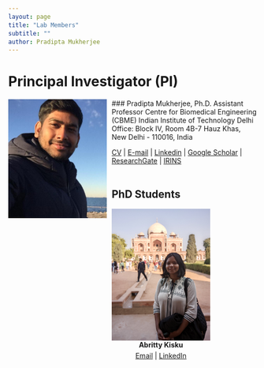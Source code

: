 ```yaml
---
layout: page
title: "Lab Members"
subtitle: ""
author: Pradipta Mukherjee
---
```

# Principal Investigator (PI)

<img style="float: left; margin:0 10px 10px 0" src="/images/Headshot_Mukherjee.jpg" width="200"/>
### Pradipta Mukherjee, Ph.D.   
Assistant Professor   
Centre for Biomedical Engineering (CBME)   
Indian Institute of Technology Delhi   
Office: Block IV, Room 4B-7   
Hauz Khas, New Delhi - 110016, India
  
[CV](/pdf/CV_PradiptaMukherjee.pdf) | [E-mail](mailto:pmukherjee@cbme.iitd.ac.in) |  [Linkedin](https://www.linkedin.com/in/pmukherjee-iitd/) | [Google Scholar](https://scholar.google.co.jp/citations?hl=en&user=MUwLzbEAAAAJ&view_op=list_works) | [ResearchGate](https://www.researchgate.net/profile/Pradipta-Mukherjee) | [IRINS](https://iitd.irins.org/profile/508557)
<br/>
<br/>

## PhD Students
<div style="display: flex; justify-content: flex-start; align-items: flex-start;">
  <!-- PhD student 1 -->
  <div style="display: flex; flex-direction: column; align-items: center; text-align: center; margin-right: 10px;">
    <img src= "/images/Headshot_Abritty.JPG" width="200" alt="PhD Student1" style="display: block;">
    <strong>Abritty Kisku</strong>
    <p style="margin-top: 5px;"><a href="mailto:abittykisku@gmail.com">Email</a> | <a href="https://www.linkedin.com/in/abritty-kisku">LinkedIn</a></p>
  </div>
</div>

<!--## Project Assistants-->
<!--<div style="display: flex; justify-content: flex-start; align-items: flex-start;">
  <!-- Project assistant 1 -->
  <!--<div style="display: flex; flex-direction: column; align-items: center; text-align: center; margin-right: 10px;">
    <img src= "https://via.placeholder.com/200" alt="Project Assistant 1" style="display: block;">
    <strong>Sufia Jilani</strong>
    <p style="margin-top: 5px;"><a href="mailto:jilanisufia99@gmail.com">Email</a> | <a href="https://www.linkedin.com/in/ProjectAssistant1">LinkedIn</a></p>
  </div>
</div>-->

<!-- ## PhD Students --> 
<!--<div style="display:flex; justify-content:left; align-items:left;">
  <!-- PhD student 1 -->
   <!-- <div style="flex:1; text-align:center; margin-right:10px;">
    <img src= "/images/Headshot_Abritty.JPG" width="200" alt="PhD Student1" style="display:block; margin:auto;">
    <strong>Abritty Kisku</strong>
    <p style="margin-top:5px;"><a href="mailto:abittykisku@gmail.com">Email</a> | <a href="https://www.linkedin.com/in/abritty-kisku">LinkedIn</a></p>
    </div>-->
  
  <!-- PhD student 2 -->
  <!-- <div style="flex:1; text-align:center; margin-right:10px;">
    <img src="https://via.placeholder.com/200" width="200" alt="PhDStudent2" style="display:block; margin:auto;">
    <strong>PhD Student 2</strong>
    <p style="margin-top:5px;"><a href="mailto:PhDStudent2@email.com">Email</a> | <a href="https://www.linkedin.com/in/PhDStudent2">LinkedIn</a></p>
  </div>-->

  <!-- PhD student 3 -->
  
  <!--<div style="flex:1; text-align:center;margin-right:10px;">
    <img src="https://via.placeholder.com/200" width="200" alt="PhDStudent3" style="display:block; margin:auto;">
    <strong>PhD Student 3</strong>
    <p style="margin-top:5px;"><a href="mailto:PhDStudent3@email.com">Email</a> | <a href="https://www.linkedin.com/in/PhDStudent3">LinkedIn</a></p>
  </div>-->
<!-- PhD student 4 -->
  <!--<div style="flex:1; text-align:center;margin-right:10px;">
    <img src="https://via.placeholder.com/200" width="200" alt="PhDStudent4" style="display:block; margin:auto;">
    <strong>PhD Student 4</strong>
    <p style="margin-top:5px;"><a href="mailto:PhDStudent4@email.com">Email</a> | <a href="https://www.linkedin.com/in/PhDStudent4">LinkedIn</a></p>
  </div>-->  
    
<!--## Graduate Students-->

<!--<div style="display:flex; justify-content:center; align-items:center;">-->
  <!-- Graduate student 1 -->
  <!-- <div style="flex:1; text-align:center; margin-right:10px;">
    <img src="https://via.placeholder.com/200" width="200" alt="M.tech Student1" style="display:block; margin:auto;">
    <strong>M.tech Student 1</strong>
    <p style="margin-top:5px;"><a href="mailto:mtechstudent1@email.com">Email</a> | <a href="https://www.linkedin.com/in/mtechstudent1">LinkedIn</a></p>
  </div>-->

  <!-- Graduate student 2 -->
  <!--<div style="flex:1; text-align:center; margin-right:10px;">
    <img src="https://via.placeholder.com/200" width="200" alt="M.tech Student2" style="display:block; margin:auto;">
    <strong>M.tech Student 2</strong>
    <p style="margin-top:5px;"><a href="mailto:mtechstudent2@email.com">Email</a> | <a href="https://www.linkedin.com/in/mtechstudent2">LinkedIn</a></p>
  </div>-->

  <!-- Graduate student 3 -->
  <!--<div style="flex:1; text-align:center;margin-right:10px;">
    <img src="https://via.placeholder.com/200" width="200" alt="M.tech Student3" style="display:block; margin:auto;">
    <strong>M.tech Student 3</strong>
    <p style="margin-top:5px;"><a href="mailto:mtechstudent3@email.com">Email</a> | <a href="https://www.linkedin.com/in/mtechstudent3">LinkedIn</a></p>
  </div>-->

  <!-- Graduate student 4 -->
  <!--<div style="flex:1; text-align:center;margin-right:10px;">
    <img src="https://via.placeholder.com/200" width="200" alt="M.tech Student4" style="display:block; margin:auto;">
    <strong>M.tech Student 4</strong>
    <p style="margin-top:5px;"><a href="mailto:mtechstudent4@email.com">Email</a> | <a href="https://www.linkedin.com/in/mtechstudent4">LinkedIn</a></p>
  </div>-->
<!--</div>-->
